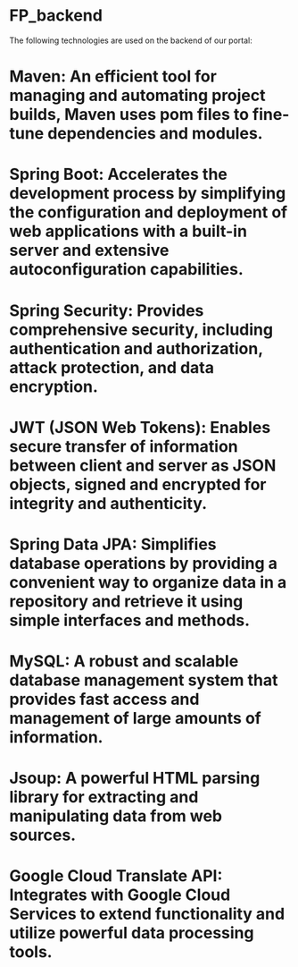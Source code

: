 # FP_backend

The following technologies are used on the backend of our portal:
# Maven: An efficient tool for managing and automating project builds, Maven uses pom files to fine-tune dependencies and modules.
# Spring Boot: Accelerates the development process by simplifying the configuration and deployment of web applications with a built-in server and extensive autoconfiguration capabilities.
# Spring Security: Provides comprehensive security, including authentication and authorization, attack protection, and data encryption.
# JWT (JSON Web Tokens): Enables secure transfer of information between client and server as JSON objects, signed and encrypted for integrity and authenticity.
# Spring Data JPA: Simplifies database operations by providing a convenient way to organize data in a repository and retrieve it using simple interfaces and methods.
# MySQL: A robust and scalable database management system that provides fast access and management of large amounts of information.
# Jsoup: A powerful HTML parsing library for extracting and manipulating data from web sources.
# Google Cloud Translate API: Integrates with Google Cloud Services to extend functionality and utilize powerful data processing tools.
